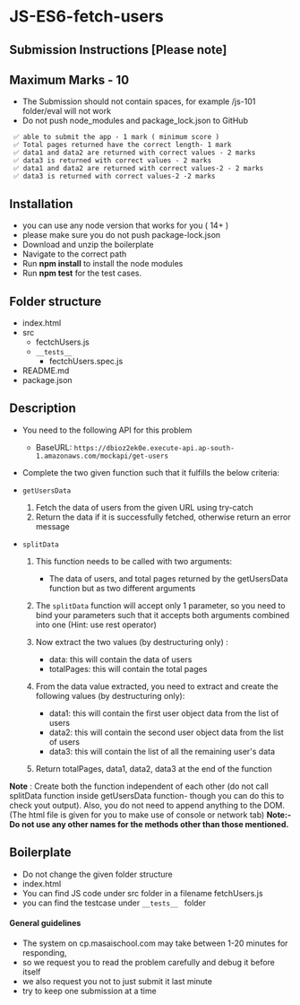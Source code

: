 # JS-ES6-fetch-users

## Submission Instructions [Please note]

## Maximum Marks - 10

- The Submission should not contain spaces, for example /js-101 folder/eval will not work
- Do not push node_modules and package_lock.json to GitHub

```
 ✅ able to submit the app - 1 mark ( minimum score )
 ✅ Total pages returned have the correct length- 1 mark
 ✅ data1 and data2 are returned with correct values - 2 marks
 ✅ data3 is returned with correct values - 2 marks
 ✅ data1 and data2 are returned with correct values-2 - 2 marks
 ✅ data3 is returned with correct values-2 -2 marks
```

## Installation

- you can use any node version that works for you ( 14+ )
- please make sure you do not push package-lock.json
- Download and unzip the boilerplate
- Navigate to the correct path
- Run **npm install** to install the node modules
- Run **npm test** for the test cases.

## Folder structure

- index.html
- src
  - fectchUsers.js
  - `__tests__`
    - fectchUsers.spec.js
- README.md
- package.json

## Description

- You need to the following API for this problem

  - BaseURL: `https://dbioz2ek0e.execute-api.ap-south-1.amazonaws.com/mockapi/get-users`

- Complete the two given function such that it fulfills the below criteria:

- `getUsersData`

  1.  Fetch the data of users from the given URL using try-catch
  2.  Return the data if it is successfully fetched, otherwise return an error message

- `splitData`

  1.  This function needs to be called with two arguments:

      - The data of users, and total pages returned by the getUsersData function but as two different arguments

  2.  The `splitData` function will accept only 1 parameter, so you need to bind your parameters such that it accepts both arguments combined into one (Hint: use rest operator)

  3.  Now extract the two values (by destructuring only) :

      - data: this will contain the data of users
      - totalPages: this will contain the total pages

  4.  From the data value extracted, you need to extract and create the following values (by destructuring only):

      - data1: this will contain the first user object data from the list of users
      - data2: this will contain the second user object data from the list of users
      - data3: this will contain the list of all the remaining user's data

  5.  Return totalPages, data1, data2, data3 at the end of the function

**Note** : Create both the function independent of each other (do not call splitData function inside getUsersData function- though you can do this to check yout output). Also, you do not need to append anything to the DOM. (The html file is given for you to make use of console or network tab)
**Note:- Do not use any other names for the methods other than those mentioned.**

####

## Boilerplate

- Do not change the given folder structure
- index.html
- You can find JS code under src folder in a filename fetchUsers.js
- you can find the testcase under `__tests__ ` folder

#### General guidelines

- The system on cp.masaischool.com may take between 1-20 minutes for responding,
- so we request you to read the problem carefully and debug it before itself
- we also request you not to just submit it last minute
- try to keep one submission at a time
